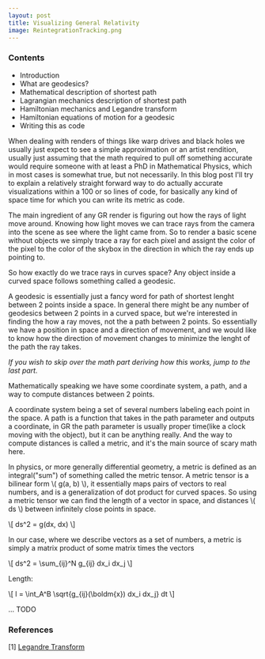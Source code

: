 ```yaml
---
layout: post
title: Visualizing General Relativity
image: ReintegrationTracking.png
---
```


### Contents
* Introduction
* What are geodesics?
* Mathematical description of shortest path
* Lagrangian mechanics description of shortest path
* Hamiltonian mechanics and Legandre transform
* Hamiltonian equations of motion for a geodesic
* Writing this as code

When dealing with renders of things like warp drives and black holes we usually just expect to see a simple approximation or an artist rendition, usually just assuming that the math required to pull off something accurate would require someone with at least a PhD in Mathematical Physics, which in most cases is somewhat true, but not necessarily. In this blog post I'll try to explain a relatively straight forward way to do actually accurate visualizations within a 100 or so lines of code, for basically any kind of space time for which you can write its metric as code.

The main ingredient of any GR render is figuring out how the rays of light move around. Knowing how light moves we can trace rays from the camera into the scene as see where the light came from. So to render a basic scene without objects we simply trace a ray for each pixel and assignt the color of the pixel to the color of the skybox in the direction in which the ray ends up pointing to. 

So how exactly do we trace rays in curves space? Any object inside a curved space follows something called a geodesic.

A geodesic is essentially just a fancy word for path of shortest lenght between 2 points inside a space. In general there might be any number of geodesics between 2 points in a curved space, but we're interested in finding the how a ray moves, not the a path between 2 points. So essentially we have a position in space and a direction of movement, and we would like to know how the direction of movement changes to minimize the lenght of the path the ray takes.

*If you wish to skip over the math part deriving how this works, jump to the last part.*

Mathematically speaking we have some coordinate system, a path, and a way to compute distances between 2 points. 

A coordinate system being a set of several numbers labeling each point in the space. A path is a function that takes in the path parameter and outputs a coordinate, in GR the path parameter is usually proper time(like a clock moving with the object), but it can be anything really. And the way to compute distances is called a metric, and it's the main source of scary math here.

In physics, or more generally differential geometry, a metric is defined as an integral("sum") of something called the metric tensor. A metric tensor is a bilinear form \\( g(a, b) \\), it essentially maps pairs of vectors to real numbers, and is a generalization of dot product for curved spaces. So using a metric tensor we can find the length of a vector in space, and distances \\( ds \\) between infinitely close points in space.

\\[ ds^2 = g(dx, dx) \\] 

In our case, where we describe vectors as a set of numbers, a metric is simply a matrix product of some matrix times the vectors

\\[ ds^2 = \sum_{ij}^N g_{ij} dx_i dx_j \\] 


Length:

\\[ l = \int_A^B \sqrt{g_{ij}(\boldm{x}) dx_i dx_j} dt \\] 

...
TODO





### References 
[1] [Legandre Transform](https://blog.jessriedel.com/2017/06/28/legendre-transform/)
